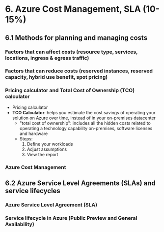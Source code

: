 # 6. Azure Cost Management, SLA (10-15%)
## 6.1 Methods for planning and managing costs
### Factors that can affect costs (resource type, services, locations, ingress & egress traffic)

### Factors that can reduce costs (reserved instances, reserved capacity, hybrid use benefit, spot pricing)

### Pricing calculator and Total Cost of Ownership (TCO) calculator
- Pricing calculator
- **TCO Calculator**: helps you estimate the cost savings of operating your solution on Azure over time, instead of in your on-premises datacenter
    - "total cost of ownership": includes all the hidden costs related to operating a technology capability on-premises, software licenses and hardware
    - Steps:
        1. Define your workloads
        2. Adjust assumptions
        3. View the report


### Azure Cost Management

## 6.2 Azure Service Level Agreements (SLAs) and service lifecycles
### Azure Service Level Agreement (SLA)
### Service lifecycle in Azure (Public Preview and General Availability)
